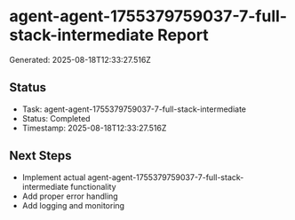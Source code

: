 # agent-agent-1755379759037-7-full-stack-intermediate Report

Generated: 2025-08-18T12:33:27.516Z

## Status
- Task: agent-agent-1755379759037-7-full-stack-intermediate
- Status: Completed
- Timestamp: 2025-08-18T12:33:27.516Z

## Next Steps
- Implement actual agent-agent-1755379759037-7-full-stack-intermediate functionality
- Add proper error handling
- Add logging and monitoring
